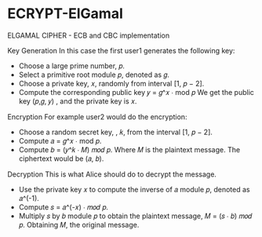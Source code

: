 # ECRYPT-ElGamal
ELGAMAL CIPHER -  ECB and CBC implementation

Key Generation
In this case the first user1 generates the following key:
- Choose a large prime number, 𝑝.
- Select a primitive root module 𝑝, denoted as 𝑔.
- Choose a private key, 𝑥, randomly from interval [1, 𝑝 − 2].
- Compute the corresponding public key 𝑦 = 𝑔^𝑥 ∙ mod 𝑝
We get the public key (𝑝,𝑔, 𝑦) , and the private key is 𝑥.

Encryption
For example user2 would do the encryption:
- Choose a random secret key, , 𝑘, from the interval [1, 𝑝 − 2].
- Compute 𝑎 = 𝑔^𝑥 ∙ mod 𝑝.
- Compute 𝑏 = (𝑦^𝑘 ∙ 𝑀) 𝑚𝑜𝑑 𝑝. Where 𝑀 is the plaintext message.
The ciphertext would be (𝑎, 𝑏).

Decryption
This is what Alice should do to decrypt the message.
- Use the private key 𝑥 to compute the inverse of 𝑎 module 𝑝, denoted as 𝑎^(-1).
- Compute 𝑠 = 𝑎^(-𝑥) ∙ 𝑚𝑜𝑑 𝑝.
- Multiply 𝑠 by 𝑏 module 𝑝 to obtain the plaintext message, 𝑀 = (𝑠 ∙ 𝑏) 𝑚𝑜𝑑 𝑝.
Obtaining 𝑀, the original message.
